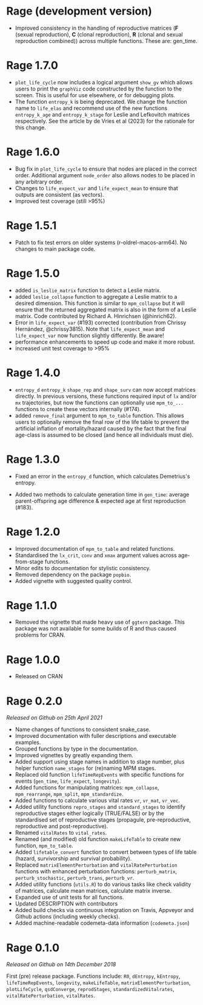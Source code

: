 # Rage (development version)

-   Improved consistency in the handling of reproductive matrices (**F** (sexual reproduction), **C** (clonal reproduction), **R** (clonal and sexual reproduction combined)) across multiple functions. These are: gen_time.

# Rage 1.7.0

-   `plot_life_cycle` now includes a logical argument `show_gv` which allows users to print the `graphViz` code constructed by the function to the screen. This is useful for use elsewhere, or for debugging plots.
-   The function `entropy_k` is being deprecated. We change the function name to `life_elas` and recommend use of the new functions `entropy_k_age` and `entropy_k_stage` for Leslie and Lefkovitch matrices respectively. See the article by de Vries et al (2023) for the rationale for this change.

# Rage 1.6.0

-   Bug fix in `plot_life_cycle` to ensure that nodes are placed in the correct order. Additional argument `node_order` also allows nodes to be placed in any arbitrary order.
-   Changes to `life_expect_var` and `life_expect_mean` to ensure that outputs are consistent (as vectors).
-   Improved test coverage (still \>95%)

# Rage 1.5.1

-   Patch to fix test errors on older systems (r-oldrel-macos-arm64). No changes to main package code.

# Rage 1.5.0

-   added `is_leslie_matrix` function to detect a Leslie matrix.
-   added `leslie_collapse` function to aggregate a Leslie matrix to a desired dimension. This function is similar to `mpm_collapse` but it will ensure that the returned aggregated matrix is also in the form of a Leslie matrix. Code contributed by Richard A. Hinrichsen (@hinrich62).
-   Error in `life_expect_var` (#193) corrected (contribution from Chrissy Hernández, @chrissy3815). Note that `life_expect_mean` and `life_expect_var` now function slightly differently. Be aware!
-   performance enhancements to speed up code and make it more robust.
-   increased unit test coverage to \>95%

# Rage 1.4.0

-   `entropy_d` `entropy_k` `shape_rep` and `shape_surv` can now accept matrices directly. In previous versions, these functions required input of `lx` and/or `mx` trajectories, but now the functions can optionally use `mpm_to_...` functions to create these vectors internally (#174).
-   added `remove_final` argument to `mpm_to_table` function. This allows users to optionally remove the final row of the life table to prevent the artificial inflation of mortality/hazard caused by the fact that the final age-class is assumed to be closed (and hence all individuals must die).

# Rage 1.3.0

-   Fixed an error in the `entropy_d` function, which calculates Demetrius's entropy.

-   Added two methods to calculate generation time in `gen_time`: average parent-offspring age difference & expected age at first reproduction (#183).

# Rage 1.2.0

-   Improved documentation of `mpm_to_table` and related functions.
-   Standardised the `lx_crit`, `conv` and `xmax` argument values across age-from-stage functions.
-   Minor edits to documentation for stylistic consistency.
-   Removed dependency on the package `popbio`.
-   Added vignette with suggested quality control.

# Rage 1.1.0

-   Removed the vignette that made heavy use of `ggtern` package. This package was not available for some builds of R and thus caused problems for CRAN.

# Rage 1.0.0

-   Released on CRAN

# Rage 0.2.0

*Released on Github on 25th April 2021*

-   Name changes of functions to consistent snake_case.
-   Improved documentation with fuller descriptions and executable examples.
-   Grouped functions by type in the documentation.
-   Improved vignettes by greatly expanding them.
-   Added support using stage names in addition to stage number, plus helper function `name_stages` for (re)naming MPM stages.
-   Replaced old function `lifeTimeRepEvents` with specific functions for events (`gen_time`, `life_expect`, `longevity`).
-   Added functions for manipulating matrices: `mpm_collapse`, `mpm_rearrange`, `mpm_split`, `mpm_standardize`.
-   Added functions to calculate various vital rates `vr`, `vr_mat`, `vr_vec`.
-   Added utility functions `repro_stages` and `standard_stages` to identify reproductive stages either logically (TRUE/FALSE) or by the standardised set of reproductive stages (propagule, pre-reproductive, reproductive and post-reproductive).
-   Renamed `vitalRates` to `vital_rates`.
-   Renamed (and modified) old function `makeLifeTable` to create new function, `mpm_to_table`.
-   Added `lifetable_convert` function to convert between types of life table (hazard, survivorship and survival probability).
-   Replaced `matrixElementPerturbation` and `vitalRatePerturbation` functions with enhanced perturbation functions: `perturb_matrix`, `perturb_stochastic`, `perturb_trans`, `perturb_vr`.
-   Added utility functions (`utils.R`) to do various tasks like check validity of matrices, calculate mean matrices, calculate matrix inverse.
-   Expanded use of unit tests for all functions.
-   Updated DESCRIPTION with contributors
-   Added build checks via continuous integration on Travis, Appveyor and Github actions (including weekly checks).
-   Added machine-readable codemeta-data information (`codemeta.json`)

# Rage 0.1.0

*Released on Github on 14th December 2018*

First (pre) release package. Functions include: `R0`, `dEntropy`, `kEntropy`, `lifeTimeRepEvents`, `longevity`, `makeLifeTable`, `matrixElementPerturbation`, `plotLifeCycle`, `qsdConverge`, `reprodStages`, `standardizedVitalrates`, `vitalRatePerturbation`, `vitalRates`.
